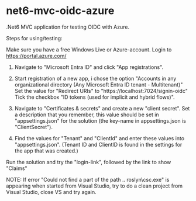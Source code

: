 # net6-mvc-oidc-azure
.Net6 MVC application for testing OIDC with Azure.

Steps for using/testing:

Make sure you have a free Windows Live or Azure-account. Login to https://portal.azure.com/

1. Navigate to "Microsoft Entra ID" and click "App registrations".

2. Start registration of a new app, i chose the option "Accounts in any organizational directory (Any Microsoft Entra ID tenant - Multitenant)" Set the value for "Redirect URIs" to "https://localhost:7024/signin-oidc" Tick the checkbox "ID tokens (used for implicit and hybrid flows)".

3. Navigate to "Certificates & secrets" and create a new "client secret". Set a description that you remember, this value should be set in "appsettings.json" for the solution (the key-name in appsettings.json is "ClientSecret").

4. Find the values for "Tenant" and "ClientId" and enter these values into "appsettings.json". (Tenant ID and ClientID is found in the settings for the app that was created.)


Run the solution and try the "login-link", followed by the link to show "Claims"

NOTE: If error "Could not find a part of the path .. roslyn\csc.exe" is appearing when started from Visual Studio, try to do a clean project from Visual Studio, close VS and try again.
